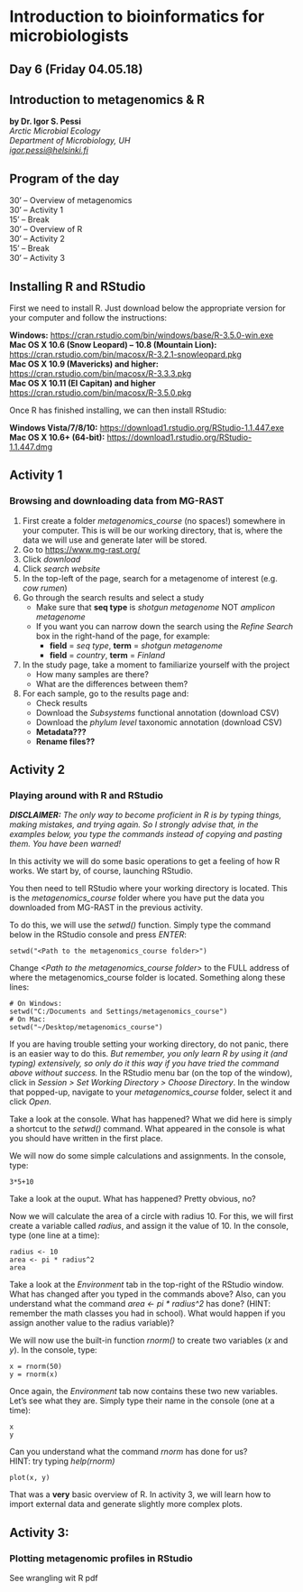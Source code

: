 <h1 id="introduction-to-bioinformatics-for-microbiologists">Introduction to bioinformatics for microbiologists</h1>
<h2 id="day-6-friday-04.05.18">Day 6 (Friday 04.05.18)</h2>
<h2 id="introduction-to-metagenomics--r">Introduction to metagenomics &amp; R</h2>
<p><strong>by Dr. Igor S. Pessi</strong><br>
<em>Arctic Microbial Ecology<br>
Department of Microbiology, UH<br>
<a href="mailto:igor.pessi@helsinki.fi">igor.pessi@helsinki.fi</a></em></p>
<h2 id="program-of-the-day">Program of the day</h2>
<p>30’ – Overview of metagenomics<br>
30’ – Activity 1<br>
15’ – Break<br>
30’ – Overview of R<br>
30’ – Activity 2<br>
15’  –  Break<br>
30’ – Activity 3</p>
<h2 id="installing-r-and-rstudio">Installing R and RStudio</h2>
<p>First we need to install R. Just download below the appropriate version for your computer and follow the instructions:</p>
<p><strong>Windows:</strong> <a href="https://cran.rstudio.com/bin/windows/base/R-3.5.0-win.exe">https://cran.rstudio.com/bin/windows/base/R-3.5.0-win.exe</a><br>
<strong>Mac OS X 10.6 (Snow Leopard) – 10.8 (Mountain Lion):</strong> <a href="https://cran.rstudio.com/bin/macosx/R-3.2.1-snowleopard.pkg">https://cran.rstudio.com/bin/macosx/R-3.2.1-snowleopard.pkg</a><br>
<strong>Mac OS X 10.9 (Mavericks) and higher:</strong> <a href="https://cran.rstudio.com/bin/macosx/R-3.3.3.pkg">https://cran.rstudio.com/bin/macosx/R-3.3.3.pkg</a><br>
<strong>Mac OS X 10.11 (El Capitan) and higher</strong> <a href="https://cran.rstudio.com/bin/macosx/R-3.5.0.pkg">https://cran.rstudio.com/bin/macosx/R-3.5.0.pkg</a></p>
<p>Once R has finished installing, we can then install RStudio:</p>
<p><strong>Windows Vista/7/8/10:</strong> <a href="https://download1.rstudio.org/RStudio-1.1.447.exe">https://download1.rstudio.org/RStudio-1.1.447.exe</a><br>
<strong>Mac OS X 10.6+ (64-bit):</strong> <a href="https://download1.rstudio.org/RStudio-1.1.447.dmg">https://download1.rstudio.org/RStudio-1.1.447.dmg</a></p>
<h2 id="activity-1">Activity 1</h2>
<h3 id="browsing-and-downloading-data-from-mg-rast">Browsing and downloading data from MG-RAST</h3>
<ol>
<li>First create a folder  <em>metagenomics_course</em> (no spaces!) somewhere in your computer. This is will be our working directory, that is, where the data we will use and generate later will be stored.</li>
<li>Go to <a href="https://www.mg-rast.org/">https://www.mg-rast.org/</a></li>
<li>Click <em>download</em></li>
<li>Click <em>search website</em></li>
<li>In the top-left of the page, search for a metagenome of interest (e.g. <em>cow rumen</em>)</li>
<li>Go through the search results and select a study
<ul>
<li>Make sure that <strong>seq type</strong> is <em>shotgun metagenome</em> NOT <em>amplicon metagenome</em></li>
<li>If you want you can narrow down the search using the <em>Refine Search</em> box in the right-hand of the page, for example:
<ul>
<li><strong>field</strong> = <em>seq type</em>, <strong>term</strong> = <em>shotgun metagenome</em></li>
<li><strong>field</strong> = <em>country</em>, <strong>term</strong> = <em>Finland</em></li>
</ul>
</li>
</ul>
</li>
<li>In the study page, take a moment to familiarize yourself with the project
<ul>
<li>How many samples are there?</li>
<li>What are the differences between them?</li>
</ul>
</li>
<li>For each sample, go to the results page and:
<ul>
<li>Check results</li>
<li>Download the <em>Subsystems</em> functional annotation (download CSV)</li>
<li>Download the <em>phylum level</em> taxonomic annotation (download CSV)</li>
<li><strong>Metadata???</strong></li>
<li><strong>Rename files??</strong></li>
</ul>
</li>
</ol>
<h2 id="activity-2">Activity 2</h2>
<h3 id="playing-around-with-r-and-rstudio">Playing around with R and RStudio</h3>
<p><em><strong>DISCLAIMER:</strong> The only way to become proficient in R is by typing things, making mistakes, and trying again. So I strongly advise that, in the examples below, you type the commands instead of copying and pasting them. You have been warned!</em></p>
<p>In this activity we will do some basic operations to get a feeling of how R works. We start by, of course, launching RStudio.</p>
<p>You then need to tell RStudio where your working directory is located. This is the <em>metagenomics_course</em> folder where you have put the data you downloaded from MG-RAST in the previous activity.</p>
<p>To do this, we will use the <em>setwd()</em> function. Simply type the command below in the RStudio console  and press <em>ENTER</em>:</p>
<pre><code>setwd("&lt;Path to the metagenomics_course folder&gt;")
</code></pre>
<p>Change <em>&lt;Path to the metagenomics_course folder&gt;</em> to the FULL address of where the metagenomics_course folder is located. Something along these lines:</p>
<pre><code># On Windows:
setwd("C:/Documents and Settings/metagenomics_course")
# On Mac:
setwd("~/Desktop/metagenomics_course")
</code></pre>
<p>If you are having trouble setting your working directory, do not panic, there is an easier way to do this. <em>But remember, you only learn R by using it (and typing) extensively, so only do it this way if you have tried the command above without success.</em> In the RStudio menu bar (on the top of the window), click in <em>Session &gt; Set Working Directory &gt; Choose Directory</em>. In the window that popped-up, navigate to your <em>metagenomics_course</em> folder, select it and click <em>Open</em>.</p>
<p>Take a look at the console. What has happened? What we did here is simply a shortcut to the <em>setwd()</em> command. What appeared in the console is what you should have written in the first place.</p>
<p>We will now do some simple calculations and assignments. In the console, type:</p>
<pre><code>3*5+10 
</code></pre>
<p>Take a look at the ouput. What has happened? Pretty obvious, no?</p>
<p>Now we will calculate the area of a circle with radius 10. For this, we will first create a variable called <em>radius</em>, and assign it the value of 10. In the console, type (one line at a time):</p>
<pre><code>radius &lt;- 10
area &lt;- pi * radius^2
area
</code></pre>
<p>Take a look at the <em>Environment</em> tab in the top-right of the RStudio window. What has changed after you typed in the commands above? Also, can you understand what the command <em>area &lt;- pi * radius^2</em> has done? (HINT: remember the math classes you had in school). What would happen if you assign another value to the radius variable)?</p>
<p>We will now use the built-in function <em>rnorm()</em> to create two  variables (<em>x</em> and <em>y</em>). In the console, type:</p>
<pre><code>x = rnorm(50)
y = rnorm(x)
</code></pre>
<p>Once again, the <em>Environment</em> tab now contains these two new variables. Let’s see what they are. Simply type their name in the console (one at a time):</p>
<pre><code>x
y
</code></pre>
<p>Can you understand what the command <em>rnorm</em> has done for us?<br>
HINT: try typing <em>help(rnorm)</em></p>
<pre><code>plot(x, y)
</code></pre>
<p>That was a <strong>very</strong> basic overview of R. In activity 3, we will learn how to import external data and generate slightly more complex plots.</p>
<h2 id="activity-3">Activity 3:</h2>
<h3 id="plotting-metagenomic-profiles-in-rstudio">Plotting metagenomic profiles in RStudio</h3>
<p>See wrangling wit R pdf</p>

